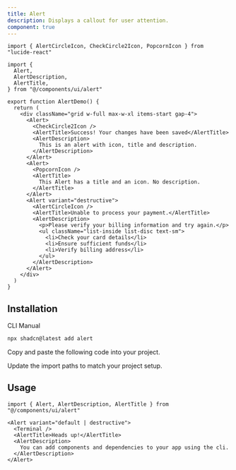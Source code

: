 ```yaml
---
title: Alert
description: Displays a callout for user attention.
component: true
---
```


```tsx
import { AlertCircleIcon, CheckCircle2Icon, PopcornIcon } from "lucide-react"

import {
  Alert,
  AlertDescription,
  AlertTitle,
} from "@/components/ui/alert"

export function AlertDemo() {
  return (
    <div className="grid w-full max-w-xl items-start gap-4">
      <Alert>
        <CheckCircle2Icon />
        <AlertTitle>Success! Your changes have been saved</AlertTitle>
        <AlertDescription>
          This is an alert with icon, title and description.
        </AlertDescription>
      </Alert>
      <Alert>
        <PopcornIcon />
        <AlertTitle>
          This Alert has a title and an icon. No description.
        </AlertTitle>
      </Alert>
      <Alert variant="destructive">
        <AlertCircleIcon />
        <AlertTitle>Unable to process your payment.</AlertTitle>
        <AlertDescription>
          <p>Please verify your billing information and try again.</p>
          <ul className="list-inside list-disc text-sm">
            <li>Check your card details</li>
            <li>Ensure sufficient funds</li>
            <li>Verify billing address</li>
          </ul>
        </AlertDescription>
      </Alert>
    </div>
  )
}

```

## Installation

<CodeTabs>

<TabsList>
  <TabsTrigger value="cli">CLI</TabsTrigger>
  <TabsTrigger value="manual">Manual</TabsTrigger>
</TabsList>
<TabsContent value="cli">

```bash
npx shadcn@latest add alert
```

</TabsContent>

<TabsContent value="manual">

<Steps>

<Step>Copy and paste the following code into your project.</Step>

<ComponentSource name="alert" title="components/ui/alert.tsx" />

<Step>Update the import paths to match your project setup.</Step>

</Steps>

</TabsContent>

</CodeTabs>

## Usage

```tsx showLineNumbers
import { Alert, AlertDescription, AlertTitle } from "@/components/ui/alert"
```

```tsx showLineNumbers
<Alert variant="default | destructive">
  <Terminal />
  <AlertTitle>Heads up!</AlertTitle>
  <AlertDescription>
    You can add components and dependencies to your app using the cli.
  </AlertDescription>
</Alert>
```
